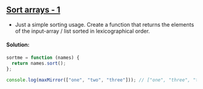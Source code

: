 ## [Sort arrays - 1](https://www.codewars.com/kata/51f41b98e8f176e70d0002a8/train/javascript)

- Just a simple sorting usage. Create a function that returns the elements of the input-array / list sorted in lexicographical order.

#### Solution:

```js
sortme = function (names) {
  return names.sort();
};

console.log(maxMirror(["one", "two", "three"])); // ["one", "three", "two"]
```
